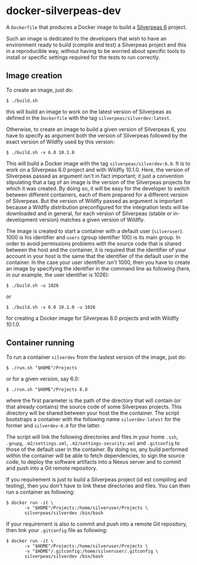 # docker-silverpeas-dev

A `Dockerfile` that produces a Docker image to build a [Silverpeas 6](http://www.silverpeas.org) 
project.

Such an image is dedicated to the developers that wish to have an environment ready to build 
(compile and test) a Silverpeas project and this in a reproducible way, without having to be worried 
about specific tools to install or specific settings required for the tests to run correctly.

## Image creation

To create an image, just do:

	$ ./build.sh

this will build an image to work on the latest version of Silverpeas as defined in the `Dockerfile` 
with the tag `silverpeas/silverdev:latest`.

Otherwise, to create an image to build a given version of Silverpeas 6, you have to specify as argument 
both the version of Silverpeas followed by the exact version of Wildfly used by this version:

	$ ./build.sh -v 6.0 10.1.0

This will build a Docker image with the tag `silverpeas/silverdev:6.0`. It is to work on a 
Silverpeas 6.0 project and with Wildfly 10.1.0. Here, the version of Silverpeas passed as argument 
isn't in fact important; it just a convention stipulating that a tag of an image is the version
of the Silverpeas projects for which it was created. By doing so, it will be easy for the developer
to switch between different containers, each of them prepared for a different version of Silverpeas.
But the version of Wildfly passed as argument is important because a Wildfly distribution preconfigured 
for the integration tests will be downloaded and in general, for each version of Silverpeas 
(stable or in-development version) matches a given version of Wildfly.

The image is created to start a container with a default user (`silveruser`). 1000 is his identifier
and `users` (group identifier 100) is its main group.
In order to avoid permissions problems with the source code that is shared between the host and the
container, it is required that the identifier of your account in your host is the same that the 
identifier of the default user in the container. In the case your user identifier isn't 1000, then you have to
create an image by specifying the identifier in the command line as following (here, in our example,
the user identifier is 1026):

	$ ./build.sh -u 1026

or

	$ ./build.sh -v 6.0 10.1.0 -u 1026

for creating a Docker image for Silverpeas 6.0 projects and with Wildfly 10.1.0.

## Container running

To run a container `silverdev` from the lastest version of the image, just do:

	$ ./run.sh "$HOME"/Projects

or for a given version, say 6.0:

	$ ./run.sh "$HOME"/Projects 6.0

where the first parameter is the path of the directory that will contain (or that already contains) 
the source code of some Silverpeas projects. This directory will be shared between your host the
the container. The script bootstraps a container with the following name `silverdev-latest` for the
former and `silverdev-6.0` for the latter.

The script will link the following directories and files in your home `.ssh`, `.gnupg`, 
`.m2/settings.xml`, `.m2/settings-security.xml` and `.gitconfig` to those of the default user in the
container. By doing so, any build performed within the container will be able to fetch dependencies, 
to sign the source code, to deploy the software artifacts into a Nexus server and to commit and
push into a Git remote repository. 

If you requirement is just to build a Silverpeas project (id est compiling and testing), then
you don't have to link these directories and files. You can then run a container as
following:

	$ docker run -it \
	       -v "$HOME"/Projects:/home/silveruser/Projects \ 
	       silverpeas/silverdev /bin/bash
 
If your requirement is also to commit and push into a remote Git repository, then link your
`.gitconfig` file as following:

	$ docker run -it \ 
	       -v "$HOME"/Projects:/home/silveruser/Projects \ 
	       -v "$HOME"/.gitconfig:/home/silveruser/.gitconfig \
	       silverpeas/silverdev /bin/bash


